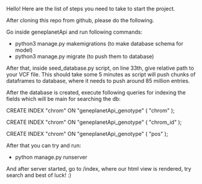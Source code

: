 Hello! 
Here are the list of steps you need to take to start the project. 

After cloning this repo from github, please do the following.

Go inside geneplanetApi and run following commands:
 - python3 manage.py makemigrations (to make database schema for model)
 - python3 manage.py migrate (to push them to database)

After that, inside seed_database.py script, on line 33th, give relative path to your VCF file. 
This should take some 5 minutes as script will push chunks of dataframes to database, where 
it needs to push around 85 million entries.

After the database is created, execute following queries for indexing the fields which will be main for searching the db:

CREATE INDEX "chrom" ON "geneplanetApi_genotype" (
	"chrom"
);

CREATE INDEX "chrom" ON "geneplanetApi_genotype" (
	"chrom_id"
);

CREATE INDEX "chrom" ON "geneplanetApi_genotype" (
	"pos"
);

After that you can try and run:
- python manage.py runserver 

And after server started, go to /index, where our html view is rendered, try search and best of luck! :)